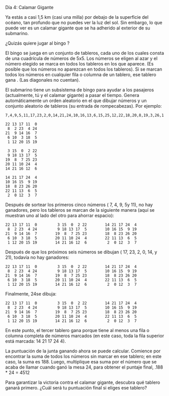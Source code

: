 ﻿Día 4: Calamar Gigante

Ya estás a casi 1,5 km (casi una milla) por debajo de la superficie del océano, tan profundo que no puedes ver la luz del sol. Sin embargo, lo que puede ver es un calamar gigante que se ha adherido al exterior de su submarino.

¿Quizás quiere jugar al bingo ?

El bingo se juega en un conjunto de tableros, cada uno de los cuales consta de una cuadrícula de números de 5x5. Los números se eligen al azar y el número elegido se marca en todos los tableros en los que aparece. (Es posible que los números no aparezcan en todos los tableros). Si se marcan todos los números en cualquier fila o columna de un tablero, ese tablero gana . (Las diagonales no cuentan).

El submarino tiene un subsistema de bingo para ayudar a los pasajeros (actualmente, tú y el calamar gigante) a pasar el tiempo. Genera automáticamente un orden aleatorio en el que dibujar números y un conjunto aleatorio de tableros (su entrada de rompecabezas). Por ejemplo:
```
7,4,9,5,11,17,23,2,0,14,21,24,10,16,13,6,15,25,12,22,18,20,8,19,3,26,1

22 13 17 11  0
 8  2 23  4 24
21  9 14 16  7
 6 10  3 18  5
 1 12 20 15 19

 3 15  0  2 22
 9 18 13 17  5
19  8  7 25 23
20 11 10 24  4
14 21 16 12  6

14 21 17 24  4
10 16 15  9 19
18  8 23 26 20
22 11 13  6  5
 2  0 12  3  7
```
Después de sortear los primeros cinco números ( 7, 4, 9, 5y 11), no hay ganadores, pero los tableros se marcan de la siguiente manera (aquí se muestran uno al lado del otro para ahorrar espacio):
```
22 13 17 11  0         3 15  0  2 22        14 21 17 24  4
 8  2 23  4 24         9 18 13 17  5        10 16 15  9 19
21  9 14 16  7        19  8  7 25 23        18  8 23 26 20
 6 10  3 18  5        20 11 10 24  4        22 11 13  6  5
 1 12 20 15 19        14 21 16 12  6         2  0 12  3  7
```
Después de que los próximos seis números se dibujan ( 17, 23, 2, 0, 14, y 21), todavía no hay ganadores:
```
22 13 17 11  0         3 15  0  2 22        14 21 17 24  4
 8  2 23  4 24         9 18 13 17  5        10 16 15  9 19
21  9 14 16  7        19  8  7 25 23        18  8 23 26 20
 6 10  3 18  5        20 11 10 24  4        22 11 13  6  5
 1 12 20 15 19        14 21 16 12  6         2  0 12  3  7
```
Finalmente, 24se dibuja:
```
22 13 17 11  0         3 15  0  2 22        14 21 17 24  4
 8  2 23  4 24         9 18 13 17  5        10 16 15  9 19
21  9 14 16  7        19  8  7 25 23        18  8 23 26 20
 6 10  3 18  5        20 11 10 24  4        22 11 13  6  5
 1 12 20 15 19        14 21 16 12  6         2  0 12  3  7
```
En este punto, el tercer tablero gana porque tiene al menos una fila o columna completa de números marcados (en este caso, toda la fila superior está marcada: 14 21 17 24 4).

La puntuación de la junta ganando ahora se puede calcular. Comience por encontrar la suma de todos los números sin marcar en ese tablero; en este caso, la suma es 188. Luego, multiplique esa suma por el número que se acaba de llamar cuando ganó la mesa 24, para obtener el puntaje final, .188 * 24 = 4512

Para garantizar la victoria contra el calamar gigante, descubra qué tablero ganará primero. ¿Cuál será tu puntuación final si eliges ese tablero?